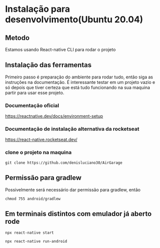 # Instalação para desenvolvimento(Ubuntu 20.04)

## Metodo
Estamos usando React-native CLI para rodar o projeto

## Instalação das ferramentas
Primeiro passo é preparação do ambiente para rodar tudo, então siga as instruções na documentação. É interessante testar em um projeto vazio e só depois que tiver certeza que está tudo funcionando na sua maquina partir para usar esse projeto.

### Documentação oficial
https://reactnative.dev/docs/environment-setup

### Documentação de instalação alternativa da rocketseat
https://react-native.rocketseat.dev/



### clone o projeto na maquina

```
git clone https://github.com/denisluciano30/AirGarage
```

## Permissão para gradlew
Possivelmente será necessário dar permissão para gradlew, então

```
chmod 755 android/gradlew
```

## Em terminais distintos com emulador já aberto rode

```
npx react-native start
```

```
npx react-native run-android
```


